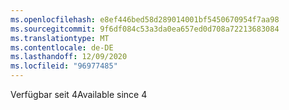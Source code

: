 ```yaml
---
ms.openlocfilehash: e8ef446bed58d289014001bf5450670954f7aa98
ms.sourcegitcommit: 9f6df084c53a3da0ea657ed0d708a72213683084
ms.translationtype: MT
ms.contentlocale: de-DE
ms.lasthandoff: 12/09/2020
ms.locfileid: "96977485"
---
```

<span data-ttu-id="7015c-101">Verfügbar seit 4</span><span class="sxs-lookup"><span data-stu-id="7015c-101">Available since 4</span></span>
